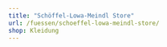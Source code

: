 ```yaml
---
title: "Schöffel-Lowa-Meindl Store"
url: /fuessen/schoeffel-lowa-meindl-store/
shop: Kleidung
---
```

